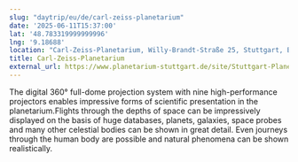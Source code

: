 ```yaml
---
slug: "daytrip/eu/de/carl-zeiss-planetarium"
date: '2025-06-11T15:37:00'
lat: '48.783319999999996'
lng: '9.18688'
location: "Carl-Zeiss-Planetarium, Willy-Brandt-Straße 25, Stuttgart, Baden-Württemberg, 70173, Deutschland"
title: Carl-Zeiss-Planetarium
external_url: https://www.planetarium-stuttgart.de/site/Stuttgart-Planetarium/node/11933363/index.html
---
```

The digital 360° full-dome projection system with nine high-performance projectors enables impressive forms of scientific presentation in the planetarium.Flights through the depths of space can be impressively displayed on the basis of huge databases, planets, galaxies, space probes and many other celestial bodies can be shown in great detail. Even journeys through the human body are possible and natural phenomena can be shown realistically.